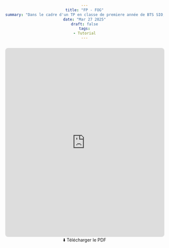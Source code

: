 ```yaml
---

title: "FP - FOG"
summary: "Dans le cadre d'un TP en classe de premiere année de BTS SIO, j'ai pu réaliser cette fiche de procédure sur le fonctionnement et la configuration de FOG."
date: "Mar 27 2025"
draft: false
tags:
- Tutorial

---
```

<html>
<head>
    <style>
        body {
            margin: 0;
            padding: 20px;
            text-align: center;
        }
        embed {
            border: 1px solid #ddd;
            border-radius: 8px;
            margin-top: 10px;
        }
        a {
            display: inline-block;
            text-decoration: none;
            border-radius: 5px;
            transition: background 0.3s;
        }
    </style>
</head>
<body>
    <main>
        <section>
            <embed src="https://www.canva.com/design/DAGAt0SqVak/MuRX3ZTRtcC4OECJxSx55Q/edit?utm_content=DAGAt0SqVak&utm_campaign=designshare&utm_medium=link2&utm_source=sharebutton" type="application/pdf" width="100%" height="600px" />
        </section>
        <section>
            <a href="https://export-download.canva.com/SqVak/DAGAt0SqVak/35/0-3715924433332036641.pdf?X-Amz-Algorithm=AWS4-HMAC-SHA256&X-Amz-Credential=AKIAJHKNGJLC2J7OGJ6Q%2F20250129%2Fus-east-1%2Fs3%2Faws4_request&X-Amz-Date=20250129T073823Z&X-Amz-Expires=25128&X-Amz-Signature=2bc06552322af257243985f0364989336a517d5d60072f8624750b55d697b4a4&X-Amz-SignedHeaders=host&response-content-disposition=attachment%3B%20filename%2A%3DUTF-8%27%27FOG%2520FP.pdf&response-expires=Wed%2C%2029%20Jan%202025%2014%3A37%3A11%20GMT" download>⬇️ Télécharger le PDF</a>
        </section>
    </main>
</body>
</html>
